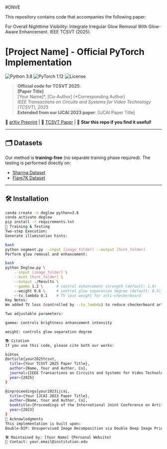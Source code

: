 #ONVE

This repository contains code that accompanies the following paper:

For Overall Nighttime Visibility: Integrate Irregular Glow Removal With Glow-Aware Enhancement. IEEE TCSVT (2025).

# [Project Name] - Official PyTorch Implementation

![Python 3.8](https://img.shields.io/badge/python-3.8-blue.svg)
![PyTorch 1.12](https://img.shields.io/badge/pytorch-1.12-%23EE4C2C.svg)
![License](https://img.shields.io/badge/license-MIT-green)

> **Official code for TCSVT 2025**:  
> **[Paper Title]**  
> [Your Name]*, [Co-Author] (*Corresponding Author)  
> *IEEE Transactions on Circuits and Systems for Video Technology (TCSVT), 2025*  
> **Extended from our IJCAI 2023 paper**: [IJCAI Paper Title]  

📝 [arXiv Preprint](https://arxiv.org/abs/xxxx.xxxxx) | 📄 [TCSVT Paper]() | 🌟 **Star this repo if you find it useful!**

---

## 🗂️ Datasets
Our method is **training-free** (no separate training phase required). The testing is performed directly on:
- [Sharma Dataset](http://cvlab.postech.ac.kr/research/illumination_enhancement/)
- [Flare7K Dataset](https://github.com/ykdai/Flare7K)

---

## 🛠️ Installation
```bash
conda create -n deglow python=3.8
conda activate deglow
pip install -r requirements.txt
🚀 Training & Testing
Two-step Execution:
Generate illumination hints:

bash
python segment.py --input [image_folder] --output [hint_folder]
Perform glow removal and enhancement:

bash
python Deglow.py \
    --input [image_folder] \
    --hint [hint_folder] \
    --output ./Results \
    --gamma 1.2 \      # control enhancement strength (default: 1.0)
    --weight 0.6 \     # control glow separation degree (default: 0.5)
    --tv_lambda 0.1    # TV loss weight for anti-checkerboard
Key Notes:
We added TV loss (controlled by --tv_lambda) to reduce checkerboard artifacts in glow maps

Two adjustable parameters:

gamma: controls brightness enhancement intensity

weight: controls glow separation degree

📚 Citation
If you use this code, please cite both our works:

bibtex
@article{your2025tcsvt,
  title={Your TCSVT 2025 Paper Title},
  author={Name, Your and Author, Co},
  journal={IEEE Transactions on Circuits and Systems for Video Technology},
  year={2025}
}

@inproceedings{your2023ijcai,
  title={Your IJCAI 2023 Paper Title},
  author={Name, Your and Author, Co},
  booktitle={Proceedings of the International Joint Conference on Artificial Intelligence},
  year={2023}
}
🙏 Acknowledgments
This implementation is built upon:
Double-DIP: Unsupervised Image Decomposition via Double Deep Image Priors (CVPR 202X)

🛠️ Maintained by: [Your Name] (Personal Website)
📧 Contact: your.email@institution.edu

